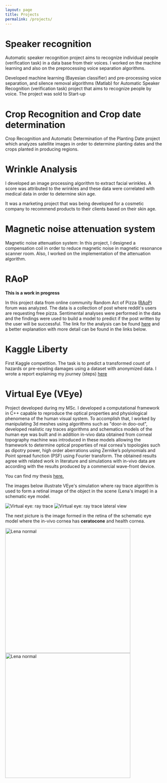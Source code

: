 ```yaml
---
layout: page
title: Projects
permalink: /projects/
---
```


# Speaker recognition

Automatic speaker recognition project aims to recognize individual
people (verification task) in a data base from their voices. I worked
on the machine learning and also on the preprocessing voice separation
algorithms.

Developed machine learning (Bayesian classifier) and pre-processing
voice separation, and silence removal algorithms (Matlab) for
Automatic Speaker Recognition (verification task) project that aims to
recognize people by voice. The project was sold to Start-up

# Crop Recognition and Crop date determination

Crop Recognition and Automatic Determination of the Planting Date
project which analyzes satellite images in order to determine planting
dates and the crops planted in producing regions.

# Wrinkle Analysis

I developed an image processing algorithm to extract facial
wrinkles. A score was attributed to the wrinkles and these data were
correlated with medical data in order to determine skin age.

It was a marketing project that was being developed for a cosmetic
company to recommend products to their clients based on their skin
age.

# Magnetic noise attenuation system

Magnetic noise attenuation system: In this project, I designed a
compensation coil in order to reduce magnetic noise in magnetic
resonance scanner room. Also, I worked on the implementation of the
attenuation algorithm.

# RAoP

**This is a work in progress**

In this project data from online community Random Act of Pizza
([RAoP](https://www.reddit.com/r/Random_Acts_Of_Pizza/)) forum was
analyzed. The data is a collection of post where reddit's users are
requesting free pizza. Sentimental analyses were performed in the data
and the findings were used to build a model to predict if the post
written by the user will be successful. The link for the analysis can
be found
[here](https://github.com/leandroohf/raop/blob/master/README.md) and a
better explanation with more detail can be found in the links below.

# Kaggle Liberty

First Kaggle competition. The task is to predict a transformed count
of hazards or pre-existing damages using a dataset with anonymized
data.  I wrote a report explaining my journey (steps)
[here](https://github.com/leandroohf/Public_Liberty_Mutual_Group_Property_Inspection_Prediction)
    
# Virtual Eye (VEye)

Project developed during my MSc. I developed a computational framework
in C++ capable to reproduce the optical properties and physiological
phenomena of the human visual system. To accomplish that, I worked by
manipulating 3d meshes using algorithms such as "door-in doo-out",
developed realistic ray traces algorithms and schematics models of the
human eye was built and in addition in-vivo data obtained from corneal
topography machine was introduced in these models allowing the
framework to determine optical properties of real cornea's topologies
such as dipotry power, high order aberrations using Zernike’s
polynomials and Point spread function (PSF) using Fourier
transform. The obtained results agree with related work in literature
and simulations with in-vivo data are according with the results
produced by a commercial wave-front device.

You can find my thesis
[here.](http://www.teses.usp.br/teses/disponiveis/55/55134/tde-09052008-161636/en.php)


The images below illustrate VEye's simulation where ray trace
algorithm is used to form a retinal image of the object in the scene
(Lena's image) in a schematic eye model.


<img src="{{ site.baseurl }}/images/proj_cone_a.png" alt="Virtual eye: ray trace">

<img src="{{ site.baseurl }}/images/proj_cone_b.png" alt="Virtual eye: ray trace lateral view">

The next picture is the image formed in the retina of the schematic
eye model where the in-vivo cornea has **ceratocone** and health
cornea.


<img src="{{ site.baseurl }}/images/lena_normal.png" alt="Lena normal" width="400" height="400">

<img src="{{ site.baseurl }}/images/lena_ceratocone.png" alt="Lena normal" width="400" height="400">
